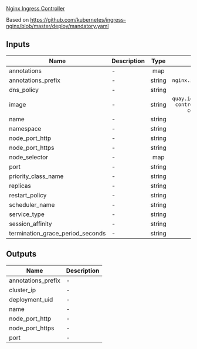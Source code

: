 [Nginx Ingress Controller](https://kubernetes.github.io/ingress-nginx/)

Based on https://github.com/kubernetes/ingress-nginx/blob/master/deploy/mandatory.yaml

## Inputs

| Name | Description | Type | Default | Required |
|------|-------------|:----:|:-----:|:-----:|
| annotations | - | map | `{}` | no |
| annotations\_prefix | - | string | `nginx.ingress.kubernetes.io` | no |
| dns\_policy | - | string | `` | no |
| image | - | string | `quay.io/kubernetes-ingress-controller/nginx-ingress-controller:0.20.0` | no |
| name | - | string | `ingress-nginx` | no |
| namespace | - | string | `default` | no |
| node\_port\_http | - | string | `30000` | no |
| node\_port\_https | - | string | `30443` | no |
| node\_selector | - | map | `{}` | no |
| port | - | string | `80` | no |
| priority\_class\_name | - | string | `` | no |
| replicas | - | string | `1` | no |
| restart\_policy | - | string | `` | no |
| scheduler\_name | - | string | `` | no |
| service\_type | - | string | `NodePort` | no |
| session\_affinity | - | string | `` | no |
| termination\_grace\_period\_seconds | - | string | `30` | no |

## Outputs

| Name | Description |
|------|-------------|
| annotations\_prefix | - |
| cluster\_ip | - |
| deployment\_uid | - |
| name | - |
| node\_port\_http | - |
| node\_port\_https | - |
| port | - |

